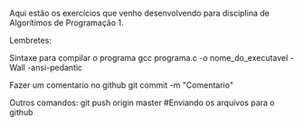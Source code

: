 Aqui estão os exercícios que venho desenvolvendo para disciplina de Algorítimos de Programação 1.

Lembretes:

Sintaxe para compilar o programa
gcc programa.c -o nome_do_executavel -Wall -ansi-pedantic

Fazer um comentario no github
git commit -m "Comentario"

Outros comandos:
git push origin master #Enviando os arquivos para o github
